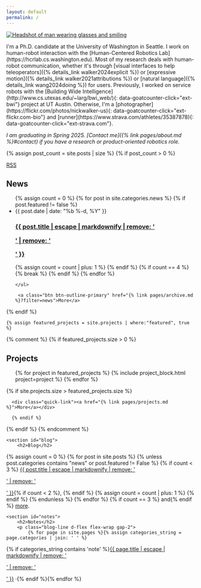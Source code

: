 ```yaml
---
layout: default
permalink: /
---
```


<div class="container home">

  <section class="overflow-auto">
<a href="{% link pages/about.md %}">  
<img class="avatar float-start"
       src="{{site.gravatar_url}}?s=360"
       srcset="{{site.gravatar_url}}?s=720 2x"
  alt="Headshot of man wearing glasses and smiling"/>
</a>
  <p markdown="1">
I'm a Ph.D. candidate at the University of Washington in Seattle. I work on human-robot interaction with the [Human-Centered Robotics Lab](https://hcrlab.cs.washington.edu). Most of my research deals with human-robot communication, whether it's through [visual interfaces to help teleoperators]({% details_link walker2024explicit %}) or [expressive motion]({% details_link walker2021attributions %}) or [natural language]({% details_link wang2024doing %}) for users.  Previously, I worked on service robots with the [Building Wide Intelligence](http://www.cs.utexas.edu/~larg/bwi_web/){: data-goatcounter-click="ext-bwi"} project at UT Austin. Otherwise, I'm a [photographer](https://flickr.com/photos/nickwalker-us){: data-goatcounter-click="ext-flickr.com-bio"} and [runner](https://www.strava.com/athletes/35387878){: data-goatcounter-click="ext-strava.com"}.
</p>

<div class="mt-4" markdown="1">

_I am graduating in Spring 2025. [Contact me]({% link pages/about.md %}#contact) if you have a research or product-oriented robotics role._

</div>


  </section>

{% assign post_count = site.posts | size %}
{% if post_count > 0 %}
  <section id="posts">
    <a class="rss-note" href="{{ '/feed.xml' | relative_url }}"><ion-icon name="logo-rss"></ion-icon> RSS</a>
    <h2>News</h2>
    <ul class="post-list">
        {% assign count = 0 %}
        {% for post in site.categories.news %}
          {% if post.featured != false %}
             <li>
                <time class="post-meta text-secondary" datetime="{{ post.date | date_to_xmlschema}}">{{ post.date | date: "%b %-d, %Y" }}</time>
                <h3 class="h2 mb-3">
                  <a class="post-link" href="{{ post.url }}">{{ post.title | escape | markdownify | remove: '<p>' | remove: '</p>' }}</a>
                </h3>
              </li>
            {% assign count = count | plus: 1 %}
          {% endif %}
          {% if count == 4 %}
            {% break %}
          {% endif %}
        {% endfor %}

    </ul>

     <a class="btn btn-outline-primary" href="{% link pages/archive.md %}?filter=news">More</a>


  </section>
    {% endif %}

    {% assign featured_projects = site.projects | where:"featured", true %}
{% comment %}
{% if featured_projects.size > 0 %}
  <section id="projects">
    <h2>Projects</h2>
      <ul class="project-block-list">
      {% for project in featured_projects %}
        {% include project_block.html project=project %}
      {% endfor %}
    </ul>
      {% if site.projects.size > featured_projects.size %}

      <div class="quick-link"><a href="{% link pages/projects.md %}">More</a></div>

      {% endif %}
  </section>
    {% endif %}
  {% endcomment %}

    <section id="blog">
        <h2>Blog</h2>
<p>
        {% assign count = 0 %}
{% for post in site.posts %}
{% unless post.categories contains "news" or post.featured != False %}
{% if count < 3 %}
<a href="{{ post.url }}">{{ post.title | escape | markdownify | remove: '<p>' | remove: '</p>' }}</a>{% if count < 2 %}, {% endif %}
{% assign count = count | plus: 1 %}
{% endif %}
{% endunless %}
{% endfor %}
{% if count == 3 %} and{% endif %} <a href="{% link pages/archive.md %}?filter=post">more</a>.</p>
    </section>

    <section id="notes">
        <h2>Notes</h2>
        <p class="blog-line d-flex flex-wrap gap-2">
            {% for page in site.pages %}{% assign categories_string = page.categories | join: ' ' %}
{% if categories_string contains 'note' %}<a href="{{ page.url }}">{{ page.title | escape | markdownify | remove: '<p>' | remove: '</p>'  }}</a> <span>&middot;</span>{% endif %}{%
            endfor %}</p>
    </section>
</div>

<script type="application/ld+json">
{
  "@context": "https://schema.org",
  "@type": "WebPage",
  "name": "Homepage",
  "mainEntity": {
    "@type": "Person",
    "@id": "{{site.url}}{% link pages/about.md %}",
    "name": "Nick Walker",
"sameAs": [
"https://scholar.google.com/citations?user={{ site.google_scholar_id }}",
"https://dblp.org/pid/{{ site.dblp_id }}"
]
},

"isPartOf": {
"@type": "WebSite",
"name": "Nick Walker",
"url": "{{site.url}}"
}
}
</script>